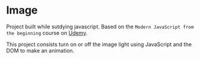 # Image

Project built while sutdying javascript. Based on the `Modern JavaScript from the beginning` course on [Udemy](https://www.udemy.com/modern-javascript-from-the-beginning).

This project consists turn on or off the image light using JavaScript and the DOM to make an animation.
